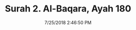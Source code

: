 ---
title       : "Surah 2. Al-Baqara, Ayah 180"
date        : 7/25/2018 2:46:50 PM
draft       : false
type        : "quran"
layout      : "compare"
BookCode    : "CMP"
SurahNumber : "2"
AyahNumber  : "180"
TotalAyah   : "286"
---
